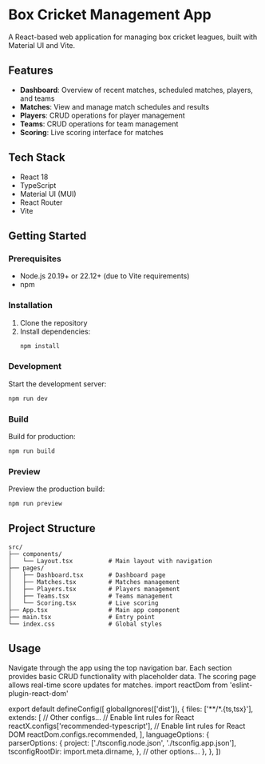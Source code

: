 # Box Cricket Management App

A React-based web application for managing box cricket leagues, built with Material UI and Vite.

## Features

- **Dashboard**: Overview of recent matches, scheduled matches, players, and teams
- **Matches**: View and manage match schedules and results
- **Players**: CRUD operations for player management
- **Teams**: CRUD operations for team management
- **Scoring**: Live scoring interface for matches

## Tech Stack

- React 18
- TypeScript
- Material UI (MUI)
- React Router
- Vite

## Getting Started

### Prerequisites

- Node.js 20.19+ or 22.12+ (due to Vite requirements)
- npm

### Installation

1. Clone the repository
2. Install dependencies:
   ```bash
   npm install
   ```

### Development

Start the development server:
```bash
npm run dev
```

### Build

Build for production:
```bash
npm run build
```

### Preview

Preview the production build:
```bash
npm run preview
```

## Project Structure

```
src/
├── components/
│   └── Layout.tsx          # Main layout with navigation
├── pages/
│   ├── Dashboard.tsx       # Dashboard page
│   ├── Matches.tsx         # Matches management
│   ├── Players.tsx         # Players management
│   ├── Teams.tsx           # Teams management
│   └── Scoring.tsx         # Live scoring
├── App.tsx                 # Main app component
├── main.tsx                # Entry point
└── index.css               # Global styles
```

## Usage

Navigate through the app using the top navigation bar. Each section provides basic CRUD functionality with placeholder data. The scoring page allows real-time score updates for matches.
import reactDom from 'eslint-plugin-react-dom'

export default defineConfig([
  globalIgnores(['dist']),
  {
    files: ['**/*.{ts,tsx}'],
    extends: [
      // Other configs...
      // Enable lint rules for React
      reactX.configs['recommended-typescript'],
      // Enable lint rules for React DOM
      reactDom.configs.recommended,
    ],
    languageOptions: {
      parserOptions: {
        project: ['./tsconfig.node.json', './tsconfig.app.json'],
        tsconfigRootDir: import.meta.dirname,
      },
      // other options...
    },
  },
])
```
